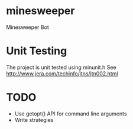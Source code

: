 # minesweeper
Minesweeper Bot

# Unit Testing
The project is unit tested using minunit.h 
See http://www.jera.com/techinfo/jtns/jtn002.html

# TODO
- Use getopt() API for command line arguments
- Write strategies
